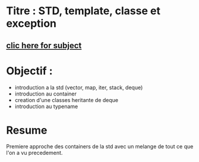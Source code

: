 # Titre : STD, template, classe et exception

## [clic here for subject](https://github.com/vportens/Piscine_CPP/blob/master/day08/CPP08.subject.pdf) 
# Objectif : 
- introduction a la std (vector, map, iter, stack, deque)
- introduction au container
- creation d'une classes heritante de deque
- introduction au typename
# Resume
Premiere approche des containers de la std avec un melange de tout ce que l'on a vu precedement.
